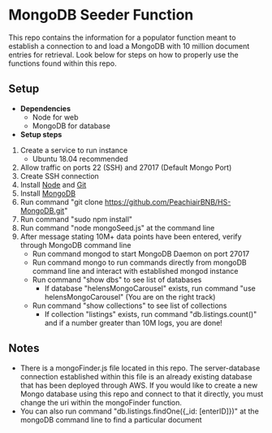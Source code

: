 # MongoDB Seeder Function
This repo contains the information for a populator function meant to establish a connection to and load a MongoDB with 10 million document entries for retrieval. Look below for steps on how to properly use the functions found within this repo.

## Setup
- **Dependencies**
  - Node for web
  - MongoDB for database
- **Setup steps**
 1) Create a service to run instance
     - Ubuntu 18.04 recommended 
 2) Allow traffic on ports 22 (SSH) and 27017 (Default Mongo Port)
 3) Create SSH connection  
 4) Install [Node](https://www.digitalocean.com/community/tutorials/how-to-install-node-js-on-ubuntu-16-04) and [Git](https://www.digitalocean.com/community/tutorials/how-to-install-git-on-ubuntu-18-04)
 5) Install [MongoDB](https://www.digitalocean.com/community/tutorials/how-to-install-mongodb-on-ubuntu-18-04)
 6) Run command "git clone https://github.com/PeachiairBNB/HS-MongoDB.git"  
 7) Run command "sudo npm install"
 8) Run command "node mongoSeed.js" at the command line
 9) After message stating 10M+ data points have been entered, verify through MongoDB command line    
    - Run command mongod to start MongoDB Daemon on port 27017
    - Run command mongo to run commands directly from mongoDB command line and interact with established mongod instance
    - Run command "show dbs" to see list of databases
      - If database "helensMongoCarousel" exists, run command "use helensMongoCarousel" (You are on the right track)
    - Run command "show collections" to see list of collections
      - If collection "listings" exists, run command "db.listings.count()" and if a number greater than 10M logs, you are done!

## Notes
 - There is a mongoFinder.js file located in this repo. The server-database connection established within this file is an already existing database that has been deployed through AWS. If you would like to create a new Mongo database using this repo and connect to that it directly, you must change the uri within the mongoFinder function.
 - You can also run command "db.listings.findOne({_id: [enterID]})" at the mongoDB command line to find a particular document
